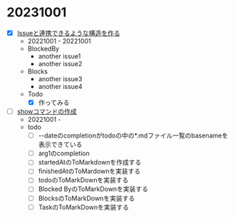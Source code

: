 # 20231001

- [x] [Issueと連携できるような構造を作る](https://github.com/Atnuhs/todo-cli/issues/1)
  - 20221001 - 20221001
  - BlockedBy
    - another issue1
    - another issue2
  - Blocks
    - another issue3
    - another issue4
  - Todo
    - [x] 作ってみる

- [ ] [showコマンドの作成]()
  - 20221001 -
  - todo
    - [ ] --dateのcompletionがtodoの中の*.mdファイル一覧のbasenameを表示できている
    - [ ] arg1のcompletion
    - [ ] startedAtのToMarkdownを作成する
    - [ ] finishedAtのToMardownを実装する
    - [ ] todoのToMarkDownを実装する
    - [ ] Blocked ByのToMarkDownを実装する
    - [ ] BlocksのToMarkDownを実装する
    - [ ] TaskのToMarkDownを実装する

